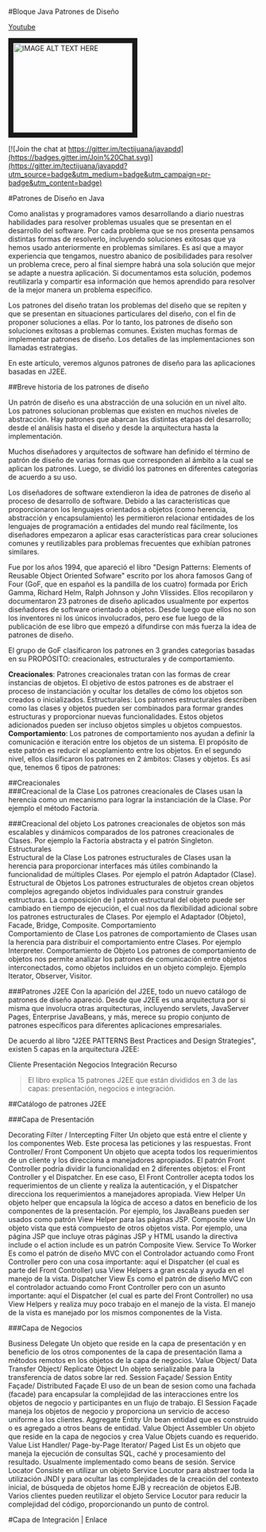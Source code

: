#Bloque Java Patrones de Diseño

[Youtube](https://www.youtube.com/watch?v=77Kw5P5Y73U)

<a href="http://www.youtube.com/watch?feature=player_embedded&v=YOUTUBE_VIDEO_ID_HERE
" target="_blank">

<img src="http://img.youtube.com/vi/YOUTUBE_VIDEO_ID_HERE/0.jpg" 
alt="IMAGE ALT TEXT HERE" width="240" height="180" border="10" /></a>

[![Join the chat at https://gitter.im/tectijuana/javapdd](https://badges.gitter.im/Join%20Chat.svg)](https://gitter.im/tectijuana/javapdd?utm_source=badge&utm_medium=badge&utm_campaign=pr-badge&utm_content=badge)



#Patrones de Diseño en Java

Como analistas y programadores vamos desarrollando a diario nuestras habilidades para resolver problemas usuales que se presentan en el desarrollo del software. Por cada problema que se nos presenta pensamos distintas formas de resolverlo, incluyendo soluciones exitosas que ya hemos usado anteriormente en problemas similares. Es así que a mayor experiencia que tengamos, nuestro abanico de posibilidades para resolver un problema crece, pero al final siempre habrá una sola solución que mejor se adapte a nuestra aplicación. Si documentamos esta solución, podemos reutilizarla y compartir esa información que hemos aprendido para resolver de la mejor manera un problema específico.

Los patrones del diseño tratan los problemas del diseño que se repiten y que se presentan en situaciones particulares del diseño, con el fin de proponer soluciones a ellas. Por lo tanto, los patrones de diseño son soluciones exitosas a problemas comunes. Existen muchas formas de implementar patrones de diseño. Los detalles de las implementaciones son llamadas estrategias.

En este artículo, veremos algunos patrones de diseño para las aplicaciones basadas en J2EE.

##Breve historia de los patrones de diseño 

Un patrón de diseño es una abstracción de una solución en un nivel alto. Los patrones solucionan problemas que existen en muchos niveles de abstracción. Hay patrones que abarcan las distintas etapas del desarrollo; desde el análisis hasta el diseño y desde la arquitectura hasta la implementación.

Muchos diseñadores y arquitectos de software han definido el término de patrón de diseño de varias formas que corresponden al ámbito a la cual se aplican los patrones. Luego, se dividió los patrones en diferentes categorías de acuerdo a su uso.

Los diseñadores de software extendieron la idea de patrones de diseño al proceso de desarrollo de software. Debido a las características que proporcionaron los lenguajes orientados a objetos (como herencia, abstracción y encapsulamiento) les permitieron relacionar entidades de los lenguajes de programación a entidades del mundo real fácilmente, los diseñadores empezaron a aplicar esas características para crear soluciones comunes y reutilizables para problemas frecuentes que exhibían patrones similares.

Fue por los años 1994, que apareció el libro "Design Patterns: Elements of Reusable Object Oriented Sofware" escrito por los ahora famosos Gang of Four (GoF, que en español es la pandilla de los cuatro) formada por Erich Gamma, Richard Helm, Ralph Johnson y John Vlissides. Ellos recopilaron y documentaron 23 patrones de diseño aplicados usualmente por expertos diseñadores de software orientado a objetos. Desde luego que ellos no son los inventores ni los únicos involucrados, pero ese fue luego de la publicación de ese libro que empezó a difundirse con más fuerza la idea de patrones de diseño.

El grupo de GoF clasificaron los patrones en 3 grandes categorías basadas en su PROPÓSITO: creacionales, estructurales y de comportamiento.

**Creacionales**: Patrones creacionales tratan con las formas de crear instancias de objetos. El objetivo de estos patrones es de abstraer el proceso de instanciación y ocultar los detalles de cómo los objetos son creados o inicializados.
Estructurales: Los patrones estructurales describen como las clases y objetos pueden ser combinados para formar grandes estructuras y proporcionar nuevas funcionalidades. Estos objetos adicionados pueden ser incluso objetos simples u objetos compuestos.
**Comportamiento**: Los patrones de comportamiento nos ayudan a definir la comunicación e iteración entre los objetos de un sistema. El propósito de este patrón es reducir el acoplamiento entre los objetos.
En el segundo nivel, ellos clasificaron los patrones en 2 ámbitos: Clases y objetos. Es así que, tenemos 6 tipos de patrones:

##Creacionales	
###Creacional de la Clase
Los patrones creacionales de Clases usan la herencia como un mecanismo para lograr la instanciación de la Clase. Por ejemplo el método Factoría.

###Creacional del objeto
Los patrones creacionales de objetos son más escalables y dinámicos comparados de los patrones creacionales de Clases. Por ejemplo la Factoría abstracta y el patrón Singleton.
Estructurales	
Estructural de la Clase
Los patrones estructurales de Clases usan la herencia para proporcionar interfaces más útiles combinando la funcionalidad de múltiples Clases. Por ejemplo el patrón Adaptador (Clase).
Estructural de Objetos
Los patrones estructurales de objetos crean objetos complejos agregando objetos individuales para construir grandes estructuras. La composición de l patrón estructural del objeto puede ser cambiado en tiempo de ejecución, el cual nos da flexibilidad adicional sobre los patrones estructurales de Clases. Por ejemplo el Adaptador (Objeto), Facade, Bridge, Composite.
Comportamiento	
Comportamiento de Clase
Los patrones de comportamiento de Clases usan la herencia para distribuir el comportamiento entre Clases. Por ejemplo Interpreter.
Comportamiento de Objeto
Los patrones de comportamiento de objetos nos permite analizar los patrones de comunicación entre objetos interconectados, como objetos incluidos en un objeto complejo. Ejemplo Iterator, Observer, Visitor.


###Patrones J2EE 
Con la aparición del J2EE, todo un nuevo catálogo de patrones de diseño apareció. Desde que J2EE es una arquitectura por si misma que involucra otras arquitecturas, incluyendo servlets, JavaServer Pages, Enterprise JavaBeans, y más, merece su propio conjunto de patrones específicos para diferentes aplicaciones empresariales.

De acuerdo al libro "J2EE PATTERNS Best Practices and Design Strategies", existen 5 capas en la arquitectura J2EE:

Cliente
Presentación
Negocios
Integración
Recurso
>El libro explica 15 patrones J2EE que están divididos en 3 de las capas: presentación, negocios e integración.



##Catálogo de patrones J2EE 

###Capa de Presentación

Decorating Filter / Intercepting Filter	Un objeto que está entre el cliente y los componentes Web. Este procesa las peticiones y las respuestas.
Front Controller/ Front Component	Un objeto que acepta todos los requerimientos de un cliente y los direcciona a manejadores apropiados. El patrón Front Controller podría dividir la funcionalidad en 2 diferentes objetos: el Front Controller y el Dispatcher. En ese caso, El Front Controller acepta todos los requerimientos de un cliente y realiza la autenticación, y el Dispatcher direcciona los requerimientos a manejadores apropiada.
View Helper	Un objeto helper que encapsula la lógica de acceso a datos en beneficio de los componentes de la presentación. Por ejemplo, los JavaBeans pueden ser usados como patrón View Helper para las páginas JSP.
Composite view	Un objeto vista que está compuesto de otros objetos vista. Por ejemplo, una página JSP que incluye otras páginas JSP y HTML usando la directiva include o el action include es un patrón Composite View.
Service To Worker	Es como el patrón de diseño MVC con el Controlador actuando como Front Controller pero con una cosa importante: aquí el Dispatcher (el cual es parte del Front Controller) usa View Helpers a gran escala y ayuda en el manejo de la vista.
Dispatcher View	Es como el patrón de diseño MVC con el controlador actuando como Front Controller pero con un asunto importante: aquí el Dispatcher (el cual es parte del Front Controller) no usa View Helpers y realiza muy poco trabajo en el manejo de la vista. El manejo de la vista es manejado por los mismos componentes de la Vista.

###Capa de Negocios


Business Delegate	Un objeto que reside en la capa de presentación y en beneficio de los otros componentes de la capa de presentación llama a métodos remotos en los objetos de la capa de negocios.
Value Object/ Data Transfer Object/ Replicate Object	Un objeto serializable para la transferencia de datos sobre lar red.
Session Façade/ Session Entity Façade/ Distributed Façade	El uso de un bean de sesion como una fachada (facade) para encapsular la complejidad de las interacciones entre los objetos de negocio y participantes en un flujo de trabajo. El Session Façade maneja los objetos de negocio y proporciona un servicio de acceso uniforme a los clientes.
Aggregate Entity	Un bean entidad que es construido o es agregado a otros beans de entidad.
Value Object Assembler	Un objeto que reside en la capa de negocios y crea Value Objets cuando es requerido.
Value List Handler/ Page-by-Page Iterator/ Paged List	Es un objeto que maneja la ejecución de consultas SQL, caché y procesamiento del resultado. Usualmente implementado como beans de sesión.
Service Locator	Consiste en utilizar un objeto Service Locutor para abstraer toda la utilización JNDI y para ocultar las complejidades de la creación del contexto inicial, de búsqueda de objetos home EJB y recreación de objetos EJB. Varios clientes pueden reutilizar el objeto Service Locutor para reducir la complejidad del código, proporcionando un punto de control.

#Capa de Integración
|
Enlace
